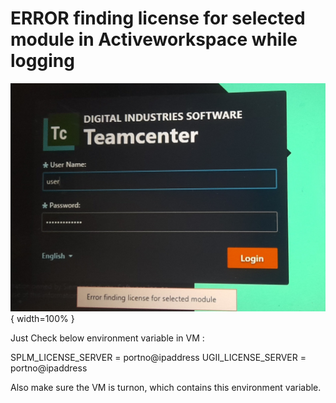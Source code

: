 # ERROR finding license for selected module in Activeworkspace while logging

![Error while logging in ActiveWorkspace](../images/20241225_114227.png){ width=100% }

Just Check below environment variable in VM :

SPLM_LICENSE_SERVER = portno@ipaddress
UGII_LICENSE_SERVER = portno@ipaddress

Also make sure the VM is turnon, which contains this environment variable.
